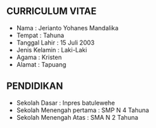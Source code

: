## CURRICULUM VITAE
- Nama : Jerianto Yohanes Mandalika
- Tempat : Tahuna
- Tanggal Lahir : 15 Juli 2003
- Jenis Kelamin : Laki-Laki
- Agama : Kristen
- Alamat : Tapuang
## PENDIDIKAN 
- Sekolah Dasar : Inpres batulewehe
- Sekolah Menengah pertama : SMP N 4 Tahuna
- Sekolah Menengah Atas : SMA N 2 Tahuna

<!--
**Jerianto/Jerianto** is a ✨ _special_ ✨ repository because its `README.md` (this file) appears on your GitHub profile.

Here are some ideas to get you started:

- 🔭 I’m currently working on ...
- 🌱 I’m currently learning ...
- 👯 I’m looking to collaborate on ...
- 🤔 I’m looking for help with ...
- 💬 Ask me about ...
- 📫 How to reach me: ...
- 😄 Pronouns: ...
- ⚡ Fun fact: ...
-->
